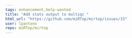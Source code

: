 ```yaml
---
tags: enhancement,help-wanted
title: "Add stats output to multiqc "
html_url: "https://github.com/miRTop/mirtop/issues/33"
user: lpantano
repo: miRTop/mirtop
---
```


